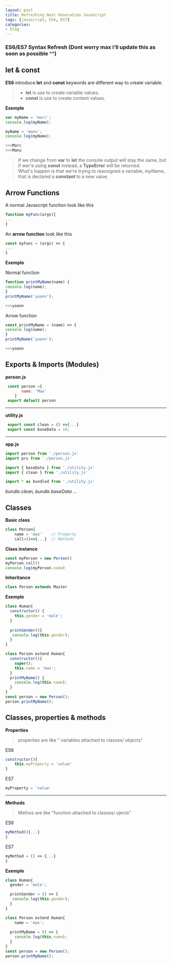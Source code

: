 ```yaml
---
layout: post
title: Refreshing Next Generation JavaScript 
tags: [javascript, ES6, ES7]
categories:
- blog
---
```


### ES6/ES7 Syntax Refresh (Dont worry max i'll update this as soon as possible ^^)

## let & const
 **ES6** introduce **let** and  **const** keywords are different way to create variable.
 
>- **let** is use to create variable values.
>- **const** is use to create contant values.

**Exemple**
```js
var myName = 'marc';
console.log(myName); 

myName = 'manu';
console.log(myName); 
```
```sh
>>>Marc
>>>Manu
```

>If we change from **var** to **let** the console output will stay the     same, but if wer'e using **const** instead, a **TypeError** will be   returned.   
What's happen is that we're trying to reassigned a variable, myName,    that is declared a **constant** to a new value.   

## Arrow Functions

A normal Javascript function look like this

```js
function myFunc(args){
...
}
```
An **arrow function** look like this
```js
const myFunc = (args) => {
...
}
```
**Exemple**

Normal function
```js
function printMyName(name) {
console.log(name); 
}
printMyName('yoann');
```
```sh
>>>yoann
```

Arrow function
```js
const printMyName = (name) => {
console.log(name); 
}
printMyName('yoann');
```
```sh
>>>yoann
```

## Exports & Imports (Modules)

**person.js**

```js
 const person ={  
       name: 'Max'
    }
 export default person
```
***
**utility.js**

```js
 export const clean = () =>{...}
 export const baseData = 10;
```
***

**app.js**

```js
import person from './person.js'
import prs from './person.js'

import { baseData } from './utility.js'
import { clean } from './utility.js'
```

```js
import * as bundled from './utility.js'
```

*bundle.clean, bundle.baseData ...*


## Classes

**Basic class**
```js
class Person{
    name = 'max'    // Property
    call=()=>{...}  // Methods  

```
**Class instance**
```js
const myPerson = new Person()
myPerson.call()
console.log(myPerson.name)
```

**Inheritance**
```js
class Person extends Master
```

**Exemple**

```js
class Human{
  constructor() {
    this.gender = 'male';
  }
  
  printGender(){
   console.log(this.gender);
  }
}

class Person extend Human{ 
  constructor(){
    super();
    this.name = 'max';
  }
  printMyName() {
    console.log(this.name);
  }
}
const person = new Person();
person.printMyName(); 
```

## Classes, properties & methods

**Properties**
> properties are like " variables attached to classes/ objects"

ES6
```js
constructor(){
	this.myProperty = 'value'
}
```
ES7
```js
myProperty = 'value'
```
****
**Methods**
>Methos are like "function attached to classes/ ojects"


ES6
```js
myMethod(){...}
}
```

ES7
```js
myMethod = () => {...}
}
```

**Exemple**

```js
class Human{
  gender = 'male';

  printGender = () => {
   console.log(this.gender);
  }
}

class Person extend Human{ 
    name = 'max';
  
  printMyName = () => {
    console.log(this.name);
  }
}
const person = new Person();
person.printMyName(); 
```
